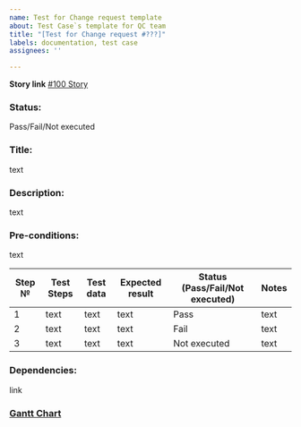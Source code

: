 ```yaml
---
name: Test for Change request template
about: Test Case`s template for QC team
title: "[Test for Change request #???]"
labels: documentation, test case
assignees: ''

---
```


**Story link**
[#100 Story](https://jira.softserve.academy/browse/100)

### Status:
Pass/Fail/Not executed

### Title:
text

### Description: 
text

### Pre-conditions:
text

Step № | Test Steps | Test data | Expected result | Status (Pass/Fail/Not executed) | Notes
------------ | ------------ | ------------ | ------------ | ------------ | ------------ 
1 | text | text | text | Pass  | text
2 | text | text | text | Fail | text 
3 | text | text | text | Not executed | text 
 

### Dependencies: 
link

### [Gantt Chart](https://docs.google.com/spreadsheets/d/1bgaEJDOf3OhfNRfP-WWPKmmZFW5C3blOUxamE3wSCbM/edit#gid=775577959)
